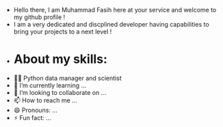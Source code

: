 -  Hello there, I am Muhammad Fasih here at your service and welcome to my github profile !
-  I am a very dedicated and discplined developer having capabilities to bring your projects to a next level !
-  # **About my skills:**
-  🧑‍💻 Python data manager and scientist
- 🌱 I’m currently learning ...
- 💞️ I’m looking to collaborate on ...
- 📫 How to reach me ...
- 😄 Pronouns: ...
- ⚡ Fun fact: ...

<!---
mfasih72/mfasih72 is a ✨ special ✨ repository because its `README.md` (this file) appears on your GitHub profile.
You can click the Preview link to take a look at your changes.
--->
